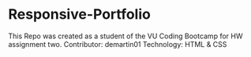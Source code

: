 # Responsive-Portfolio
This Repo was created as a student of the VU Coding Bootcamp for HW assignment two.
Contributor: demartin01
Technology: HTML & CSS
